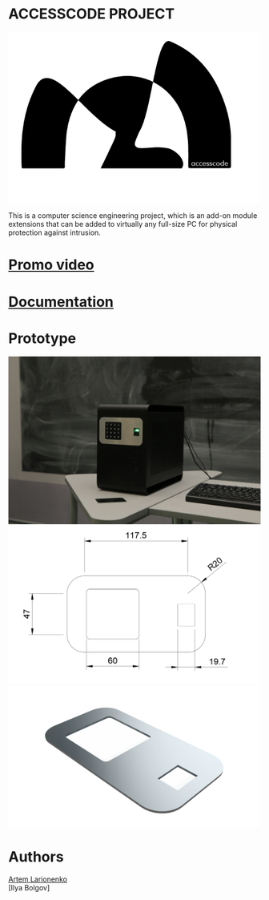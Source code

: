 # ACCESSCODE PROJECT
![logotip](https://github.com/lrrrtm/ACCESSCODE/blob/main/Logo.png)

This is a computer science engineering project, which is an add-on module
extensions that can be added to virtually any full-size PC for physical protection against intrusion.

# [Promo video](https://drive.google.com/file/d/1wVusc08j294pELW--wnQ3UPA1BO8zzGg/view?usp=sharing)
# [Documentation](https://github.com/lrrrtm/ACCESSCODE/blob/main/Documentation.pdf)

# Prototype
![Фото](https://github.com/lrrrtm/ACCESSCODE/blob/main/prototypePicture.jpg)
![](https://github.com/lrrrtm/ACCESSCODE/blob/main/developing/figure1.png)
![](https://github.com/lrrrtm/ACCESSCODE/blob/main/developing/visualization3.png)

# Authors
[Artem Larionenko](https://github.com/lrrrtm)  
[Ilya Bolgov]
